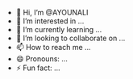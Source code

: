 - 👋 Hi, I’m @AYOUNALI
- 👀 I’m interested in ...
- 🌱 I’m currently learning ...
- 💞️ I’m looking to collaborate on ...
- 📫 How to reach me ...
- 😄 Pronouns: ...
- ⚡ Fun fact: ...

<!---
AYOUNALI/AYOUNALI is a ✨ special ✨ repository because its `README.md` (this file) appears on your GitHub profile.
You can click the Preview link to take a look at your changes.
--->
